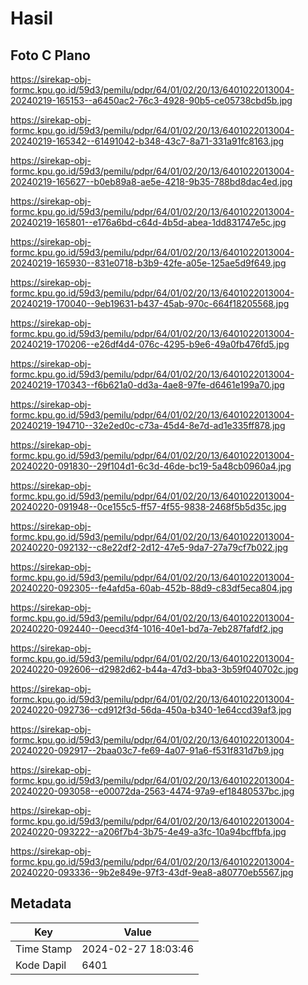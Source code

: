# Hasil

## Foto C Plano

https://sirekap-obj-formc.kpu.go.id/59d3/pemilu/pdpr/64/01/02/20/13/6401022013004-20240219-165153--a6450ac2-76c3-4928-90b5-ce05738cbd5b.jpg

https://sirekap-obj-formc.kpu.go.id/59d3/pemilu/pdpr/64/01/02/20/13/6401022013004-20240219-165342--61491042-b348-43c7-8a71-331a91fc8163.jpg

https://sirekap-obj-formc.kpu.go.id/59d3/pemilu/pdpr/64/01/02/20/13/6401022013004-20240219-165627--b0eb89a8-ae5e-4218-9b35-788bd8dac4ed.jpg

https://sirekap-obj-formc.kpu.go.id/59d3/pemilu/pdpr/64/01/02/20/13/6401022013004-20240219-165801--e176a6bd-c64d-4b5d-abea-1dd831747e5c.jpg

https://sirekap-obj-formc.kpu.go.id/59d3/pemilu/pdpr/64/01/02/20/13/6401022013004-20240219-165930--831e0718-b3b9-42fe-a05e-125ae5d9f649.jpg

https://sirekap-obj-formc.kpu.go.id/59d3/pemilu/pdpr/64/01/02/20/13/6401022013004-20240219-170040--9eb19631-b437-45ab-970c-664f18205568.jpg

https://sirekap-obj-formc.kpu.go.id/59d3/pemilu/pdpr/64/01/02/20/13/6401022013004-20240219-170206--e26df4d4-076c-4295-b9e6-49a0fb476fd5.jpg

https://sirekap-obj-formc.kpu.go.id/59d3/pemilu/pdpr/64/01/02/20/13/6401022013004-20240219-170343--f6b621a0-dd3a-4ae8-97fe-d6461e199a70.jpg

https://sirekap-obj-formc.kpu.go.id/59d3/pemilu/pdpr/64/01/02/20/13/6401022013004-20240219-194710--32e2ed0c-c73a-45d4-8e7d-ad1e335ff878.jpg

https://sirekap-obj-formc.kpu.go.id/59d3/pemilu/pdpr/64/01/02/20/13/6401022013004-20240220-091830--29f104d1-6c3d-46de-bc19-5a48cb0960a4.jpg

https://sirekap-obj-formc.kpu.go.id/59d3/pemilu/pdpr/64/01/02/20/13/6401022013004-20240220-091948--0ce155c5-ff57-4f55-9838-2468f5b5d35c.jpg

https://sirekap-obj-formc.kpu.go.id/59d3/pemilu/pdpr/64/01/02/20/13/6401022013004-20240220-092132--c8e22df2-2d12-47e5-9da7-27a79cf7b022.jpg

https://sirekap-obj-formc.kpu.go.id/59d3/pemilu/pdpr/64/01/02/20/13/6401022013004-20240220-092305--fe4afd5a-60ab-452b-88d9-c83df5eca804.jpg

https://sirekap-obj-formc.kpu.go.id/59d3/pemilu/pdpr/64/01/02/20/13/6401022013004-20240220-092440--0eecd3f4-1016-40e1-bd7a-7eb287fafdf2.jpg

https://sirekap-obj-formc.kpu.go.id/59d3/pemilu/pdpr/64/01/02/20/13/6401022013004-20240220-092606--d2982d62-b44a-47d3-bba3-3b59f040702c.jpg

https://sirekap-obj-formc.kpu.go.id/59d3/pemilu/pdpr/64/01/02/20/13/6401022013004-20240220-092736--cd912f3d-56da-450a-b340-1e64ccd39af3.jpg

https://sirekap-obj-formc.kpu.go.id/59d3/pemilu/pdpr/64/01/02/20/13/6401022013004-20240220-092917--2baa03c7-fe69-4a07-91a6-f531f831d7b9.jpg

https://sirekap-obj-formc.kpu.go.id/59d3/pemilu/pdpr/64/01/02/20/13/6401022013004-20240220-093058--e00072da-2563-4474-97a9-ef18480537bc.jpg

https://sirekap-obj-formc.kpu.go.id/59d3/pemilu/pdpr/64/01/02/20/13/6401022013004-20240220-093222--a206f7b4-3b75-4e49-a3fc-10a94bcffbfa.jpg

https://sirekap-obj-formc.kpu.go.id/59d3/pemilu/pdpr/64/01/02/20/13/6401022013004-20240220-093336--9b2e849e-97f3-43df-9ea8-a80770eb5567.jpg


## Metadata

| Key        | Value               |
| ---------- | ------------------- |
| Time Stamp | 2024-02-27 18:03:46 |
| Kode Dapil | 6401                |



